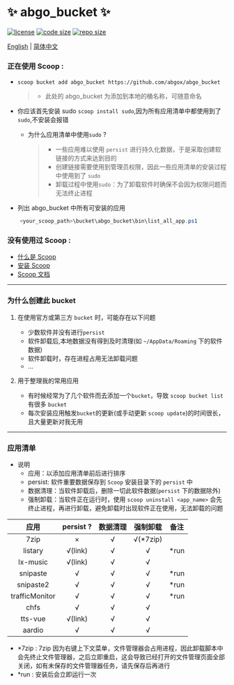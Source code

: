 # ✨ abgo_bucket ✨

[![license](https://img.shields.io/github/license/abgox/abgo_bucket)](https://github.com/ivaquero/scoopet/blob/master/LICENSE)
[![code size](https://img.shields.io/github/languages/code-size/abgox/abgo_bucket.svg)](https://img.shields.io/github/languages/code-size/abgox/abgo_bucket.svg)
[![repo size](https://img.shields.io/github/repo-size/abgox/abgo_bucket.svg)](https://img.shields.io/github/repo-size/abgox/abgo_bucket.svg)

<p align="left">
<a href="README_EN.md">English</a> |
<a href="README.md">简体中文</a>
</p>

### 正在使用 Scoop :

-   `scoop bucket add abgo_bucket https://github.com/abgox/abgo_bucket`
    > -   此处的 abgo_bucket 为添加到本地的桶名称，可随意命名
-   你应该首先安装 sudo `scoop install sudo`,因为所有应用清单中都使用到了`sudo`,不安装会报错

    -   为什么应用清单中使用`sudo` ?
        > -   一些应用难以使用 `persist` 进行持久化数据，于是采取创建软链接的方式来达到目的
        > -   创建链接需要使用到管理员权限，因此一些应用清单的安装过程中使用到了 `sudo`
        > -   卸载过程中使用`sudo`：为了卸载软件时确保不会因为权限问题而无法终止进程

-   列出 abgo_bucket 中所有可安装的应用

```powershell
    <your_scoop_path>\bucket\abgo_bucket\bin\list_all_app.ps1
```

### 没有使用过 Scoop :

-   [什么是 Scoop](https://github.com/ScoopInstaller/Scoop)
-   [安装 Scoop](https://github.com/ScoopInstaller/Install)
-   [Scoop 文档](https://github.com/ScoopInstaller/Scoop/wiki)

---

### 为什么创建此 bucket

1. 在使用官方或第三方 `bucket` 时，可能存在以下问题

    - 少数软件并没有进行`persist`
    - 软件卸载后,本地数据没有得到及时清理(如 `~/AppData/Roaming` 下的软件数据)
    - 软件卸载时，存在进程占用无法卸载问题
    - ...

2. 用于整理我的常用应用
    - 有时候经常为了几个软件而去添加一个`bucket`，导致 `scoop bucket list` 有很多 `bucket`
    - 每次安装应用触发`bucket`的更新(或手动更新 `scoop update`)的时间很长，且大量更新对我无用

---

### 应用清单

-   说明
    -   应用：以添加应用清单前后进行排序
    -   persist: 软件重要数据保存到 `Scoop` 安装目录下的 `persist` 中
    -   数据清理：当软件卸载后，删除一切此软件数据(`persist` 下的数据除外)
    -   强制卸载：当软件正在运行时，使用 `scoop uninstall <app_name>` 会先终止进程，再进行卸载，避免卸载时出现软件正在使用，无法卸载的问题

|      应用      | persist ? | 数据清理 | 强制卸载  | 备注  |
| :------------: | :-------: | :------: | :-------: | ----- |
|      7zip      |     ×     |    √     | √(\*7zip) |       |
|    listary     |  √(link)  |    √     |     √     | \*run |
|    lx-music    |  √(link)  |    √     |     √     |       |
|    snipaste    |     √     |    √     |     √     | \*run |
|   snipaste2    |     √     |    √     |     √     | \*run |
| trafficMonitor |     √     |    √     |     √     | \*run |
|      chfs      |     √     |    √     |     √     |       |
|    tts-vue     |  √(link)  |    √     |     √     |       |
|     aardio     |     √     |    √     |     √     |       |

-   \*7zip : 7zip 因为右键上下文菜单，文件管理器会占用进程，因此卸载脚本中会先终止文件管理器，之后立即重启，这会导致已经打开的文件管理页面全部关闭，如有未保存的文件管理器任务，请先保存后再进行
-   \*run : 安装后会立即运行一次
